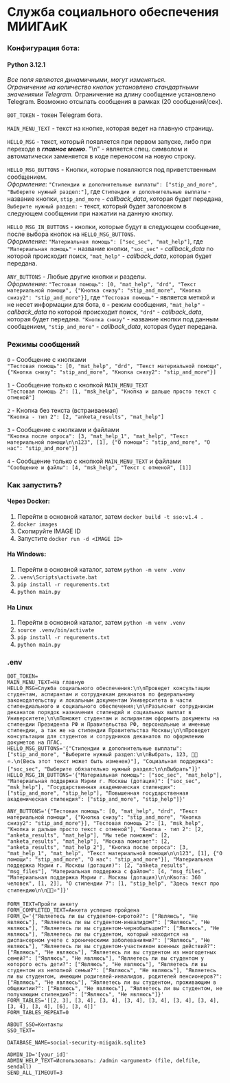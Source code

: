 # Служба социального обеспечения МИИГАиК

### Конфигурация бота:

#### Python 3.12.1

_Все поля являются динамичными, могут изменяться.  
Ограничение на количество кнопок установлено стандартными значениями Telegram._
Ограничение на длину сообщение установлено Telegram.
Возможно отсылать сообщения в рамках (20 сообщений/сек).

`BOT_TOKEN` - токен Telegram бота.

`MAIN_MENU_TEXT` - текст на кнопке, которая ведет на главную страницу. 

`HELLO_MSG` - текст, который появляется при первом запуске, либо при переходе в **_главное меню_**.
"\n" - является спец. символом и автоматически заменяется в коде переносом на новую строку. 

`HELLO_MSG_BUTTONS` - Кнопки, которые появляются под приветственным сообщением.  
_Оформление_: `"Стипендии и дополнительные выплаты": ["stip_and_more", "Выберите нужный раздел:"]`, 
где `Стипендии и дополнительные выплаты` - название кнопки, `stip_and_more` - _callback_data_, которая будет передана, 
`Выберите нужный раздел:` - текст, который будет заголовком в следующем сообщении при нажатии на данную кнопку.  

`HELLO_MSG_IN_BUTTONS` - кнопки, которые будут в следующем сообщение, после выбора кнопок на `HELLO_MSG_BUTTONS`.  
_Оформление_: `"Материальная помощь": ["soc_sec", "mat_help"]`, 
где `"Материальная помощь"` - название кнопки, `"soc_sec"` - _callback_data_ по которой происходит поиск, `"mat_help"` - _callback_data_, которая будет передана.  

`ANY_BUTTONS` - Любые другие кнопки и разделы.  
_Оформление_: `"Тестовая помощь": [0, "mat_help", "drd", "Текст материальной помощи", {"Кнопка снизу": "stip_and_more", "Кнопка снизу2": "stip_and_more"}]`, где 
`"Тестовая помощь"` - является меткой и не несет информации для бота, `0` - режим сообщения, `"mat_help"` - _callback_data_ по которой происходит поиск, 
`"drd"` - _callback_data_, которая будет передана. `"Кнопка снизу"` - название кнопки под данным сообщением, `"stip_and_more"` - _callback_data_, которая будет передана.  

### Режимы сообщений
`0` - Сообщение с кнопками  
`"Тестовая помощь": [0, "mat_help", "drd", "Текст материальной помощи", {"Кнопка снизу": "stip_and_more", "Кнопка снизу2": "stip_and_more"}]`  

`1` - Сообщение только с кнопкой `MAIN_MENU_TEXT`  
`"Тестовая помощь 2": [1, "msk_help", "Кнопка и дальше просто текст с отменой"]`  

`2` - Кнопка без текста (встраиваемая)  
`"Кнопка - тип 2": [2, "anketa_results", "mat_help"]`  

`3` - Сообщение с кнопками и файлами  
`"Кнопка после опроса": [3, "mat_help_1", "mat_help", "Текст материальной помощи\n\n123", [1], {"О помощи": "stip_and_more", "О нас": "stip_and_more"}]`  

`4` - Сообщение только с кнопкой `MAIN_MENU_TEXT` и файлами  
`"Сообщение и файлы": [4, "msk_help", "Текст с отменой", [1]]` 

### Как запустить?

#### Через Docker:  
1. Перейти в основной каталог, затем `docker build -t sso:v1.4 .`
2. `docker images`
3. Скопируйте IMAGE ID
4. Запустите `docker run -d <IMAGE ID>`

#### На Windows:
1. Перейти в основной каталог, затем `python -m venv .venv`
2. `.venv\Scripts\activate.bat`
3. `pip install -r requrements.txt`
4. `python main.py`

#### На Linux
1. Перейти в основной каталог, затем `python -m venv .venv`
2. `source .venv/bin/activate`
3. `pip install -r requrements.txt`
4. `python main.py`

### .env
```dotenv
BOT_TOKEN=
MAIN_MENU_TEXT=На главную
HELLO_MSG=Служба социального обеспечения:\n\nПроведет консультации студентам, аспирантам и сотрудникам деканатов по федеральному законодательству и локальным документам Университета в части стипендиального и социального обеспечения;\n\nРазъяснит сотрудникам деканатов порядок назначения стипендий и социальных выплат в Университете;\n\nПоможет студентам и аспирантам оформить документы на стипендии Президента РФ и Правительства РФ, персональные и именные стипендии, а так же на стипендии Правительства Москвы;\n\nПроведет консультации для студентов и сотрудников деканатов по оформлению докуметов на ПГАС.
HELLO_MSG_BUTTONS='{"Стипендии и дополнительные выплаты": ["stip_and_more", "Выберите нужный раздел:\n\nВыбрать, 123, 📎🏦⭐.\n(Весь этот текст может быть изменен)"], "Социальная поддержка": ["soc_sec", "Выберите обязательно нужный раздел:\n\nВыбрать"]}'
HELLO_MSG_IN_BUTTONS='{"Материальная помощь": ["soc_sec", "mat_help"], "Материальная поддержка Мэрии г. Москвы (дотация)": ["soc_sec", "msk_help"], "Государственная академическая стипендия": ["stip_and_more", "stip_help"], "Повышенная государственная академическая стипендия": ["stip_and_more", "stip_help"]}'

ANY_BUTTONS='{"Тестовая помощь": [0, "mat_help", "drd", "Текст материальной помощи", {"Кнопка снизу": "stip_and_more", "Кнопка снизу2": "stip_and_more"}], "Тестовая помощь 2": [1, "msk_help", "Кнопка и дальше просто текст с отменой"], "Кнопка - тип 2": [2, "anketa_results", "mat_help"], "Мы тебе поможем": [2, "anketa_results", "mat_help"], "Москва помогает": [2, "anketa_results", "mat_help_2"], "Кнопка после опроса": [3, "mat_help_1", "mat_help", "Текст материальной помощи\n\n123", [1], {"О помощи": "stip_and_more", "О нас": "stip_and_more"}], "Материальная поддержка Мэрии г. Москвы (дотация)": [2, "anketa_results", "msg_files"], "Материальная поддержка с файлом": [4, "msg_files", "Материальная поддержка Мэрии г. Москвы (дотация)\n\nКвота: 360 человек", [1, 2]], "О стипендии 7": [1, "stip_help", "Здесь текст про стипендию\n\n📎🏦⭐"]}'

FORM_TEXT=Пройти анкету
FORM_COMPLETED_TEXT=Анкета успешно пройдена
FORM_Q='{"Являетесь ли вы студентом-сиротой?": ["Являюсь", "Не являюсь"], "Являетесь ли вы студентом-инвалидом?": ["Являюсь", "Не являюсь"], "Являетесь ли вы студентом-чернобыльцом?": ["Являюсь", "Не являюсь"], "Являетесь ли вы студентом, который находится на диспансерном учете с хроническими заболеваниями?": ["Являюсь", "Не являюсь"], "Являетесь ли вы студентом-участником военных действий?": ["Являюсь", "Не являюсь"], "Являетесь ли вы студентом из многодетных семей?": ["Являюсь", "Не являюсь"], "Являетесь ли вы студентом у которого есть дети?": ["Являюсь", "Не являюсь"], "Являетесь ли вы студентом из неполной семьи?": ["Являюсь", "Не являюсь"], "Являетесь ли вы студентом, имеющим родителей-инвалидов, родителей пенсионеров?": ["Являюсь", "Не являюсь"], "Являетесь ли вы студентом, проживающим в общежитии?": ["Являюсь", "Не являюсь"], "Являетесь ли вы студентом, не получающим стипендию?": ["Являюсь", "Не являюсь"]}'
FORM_TABLES='[[2, 3], [3, 4], [3, 4], [3, 4], [3, 4], [3, 4], [3, 4], [3, 4], [3, 4], [6], [3, 4]]'
FORM_TABLES_REPEAT=0

ABOUT_SSO=Контакты
SSO_TEXT=

DATABASE_NAME=social-security-miigaik.sqlite3

ADMIN_ID='[your_id]'
ADMIN_HELP_TEXT=Использовать: /admin <argument> (file, delfile, sendall)
SEND_ALL_TIMEOUT=3
```
